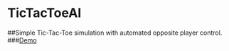 # TicTacToeAI
##Simple Tic-Tac-Toe simulation with automated opposite player control.
  ###[Demo](https://codepen.io/maniAC96/full/XVKdOQ/)
